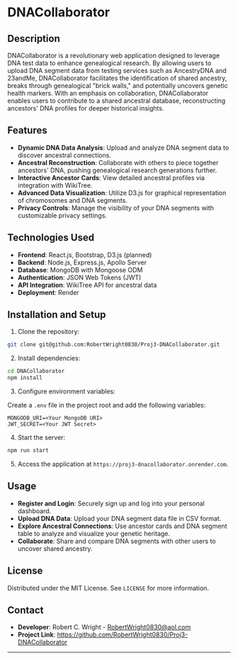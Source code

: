 # DNACollaborator

## Description

DNACollaborator is a revolutionary web application designed to leverage DNA test data to enhance genealogical research. By allowing users to upload DNA segment data from testing services such as AncestryDNA and 23andMe, DNACollaborator facilitates the identification of shared ancestry, breaks through genealogical "brick walls," and potentially uncovers genetic health markers. With an emphasis on collaboration, DNACollaborator enables users to contribute to a shared ancestral database, reconstructing ancestors' DNA profiles for deeper historical insights.

## Features

- **Dynamic DNA Data Analysis**: Upload and analyze DNA segment data to discover ancestral connections.
- **Ancestral Reconstruction**: Collaborate with others to piece together ancestors' DNA, pushing genealogical research generations further.
- **Interactive Ancestor Cards**: View detailed ancestral profiles via integration with WikiTree.
- **Advanced Data Visualization**: Utilize D3.js for graphical representation of chromosomes and DNA segments.
- **Privacy Controls**: Manage the visibility of your DNA segments with customizable privacy settings.

## Technologies Used

- **Frontend**: React.js, Bootstrap, D3.js (planned)
- **Backend**: Node.js, Express.js, Apollo Server
- **Database**: MongoDB with Mongoose ODM
- **Authentication**: JSON Web Tokens (JWT)
- **API Integration**: WikiTree API for ancestral data
- **Deployment**: Render

## Installation and Setup

1. Clone the repository:

```bash
git clone git@github.com:RobertWright0830/Proj3-DNACollaborator.git
```

2. Install dependencies:

```bash
cd DNACollaborator
npm install
```

3. Configure environment variables:

Create a `.env` file in the project root and add the following variables:

```env
MONGODB_URI=<Your MongoDB URI>
JWT_SECRET=<Your JWT Secret>
```

4. Start the server:

```bash
npm run start
```

5. Access the application at `https://proj3-dnacollaborator.onrender.com`.

## Usage

- **Register and Login**: Securely sign up and log into your personal dashboard.
- **Upload DNA Data**: Upload your DNA segment data file in CSV format.
- **Explore Ancestral Connections**: Use ancestor cards and DNA segment table to analyze and visualize your genetic heritage.
- **Collaborate**: Share and compare DNA segments with other users to uncover shared ancestry.

## License

Distributed under the MIT License. See `LICENSE` for more information.

## Contact

- **Developer**: Robert C. Wright - RobertWright0830@aol.com
- **Project Link**: https://github.com/RobertWright0830/Proj3-DNACollaborator

---